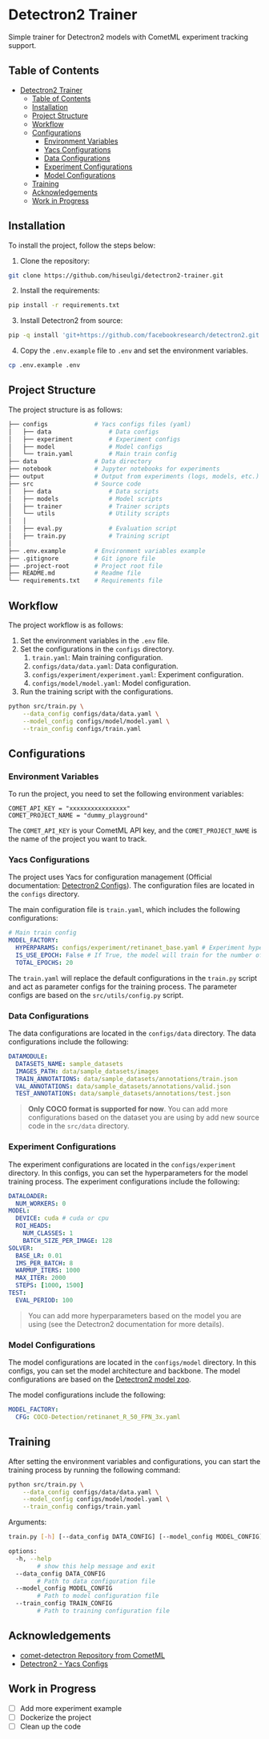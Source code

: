# Detectron2 Trainer

Simple trainer for Detectron2 models with CometML experiment tracking support.

## Table of Contents

- [Detectron2 Trainer](#detectron2-trainer)
  - [Table of Contents](#table-of-contents)
  - [Installation](#installation)
  - [Project Structure](#project-structure)
  - [Workflow](#workflow)
  - [Configurations](#configurations)
    - [Environment Variables](#environment-variables)
    - [Yacs Configurations](#yacs-configurations)
    - [Data Configurations](#data-configurations)
    - [Experiment Configurations](#experiment-configurations)
    - [Model Configurations](#model-configurations)
  - [Training](#training)
  - [Acknowledgements](#acknowledgements)
  - [Work in Progress](#work-in-progress)


## Installation

To install the project, follow the steps below:

1. Clone the repository:
```bash
git clone https://github.com/hiseulgi/detectron2-trainer.git
```
2. Install the requirements:
```bash
pip install -r requirements.txt
```
3. Install Detectron2 from source:
```bash
pip -q install 'git+https://github.com/facebookresearch/detectron2.git'
```
4. Copy the `.env.example` file to `.env` and set the environment variables.
```bash
cp .env.example .env
```

## Project Structure

The project structure is as follows:

```bash
├── configs             # Yacs configs files (yaml)
│   ├── data                # Data configs
│   ├── experiment          # Experiment configs
│   ├── model               # Model configs
│   └── train.yaml          # Main train config
├── data                # Data directory
├── notebook            # Jupyter notebooks for experiments 
├── output              # Output from experiments (logs, models, etc.)
├── src                 # Source code
│   ├── data                # Data scripts
│   ├── models              # Model scripts
│   ├── trainer             # Trainer scripts
│   └── utils               # Utility scripts
│   │
│   ├── eval.py             # Evaluation script
│   ├── train.py            # Training script
│
├── .env.example        # Environment variables example
├── .gitignore          # Git ignore file
├── .project-root       # Project root file
├── README.md           # Readme file
└── requirements.txt    # Requirements file

```

## Workflow

The project workflow is as follows:

1. Set the environment variables in the `.env` file.
2. Set the configurations in the `configs` directory.
   1. `train.yaml`: Main training configuration.
   2. `configs/data/data.yaml`: Data configuration.
   3. `configs/experiment/experiment.yaml`: Experiment configuration.
   4. `configs/model/model.yaml`: Model configuration.
3. Run the training script with the configurations.
```bash
python src/train.py \
    --data_config configs/data/data.yaml \
    --model_config configs/model/model.yaml \
    --train_config configs/train.yaml
```

## Configurations

### Environment Variables

To run the project, you need to set the following environment variables:

```
COMET_API_KEY = "xxxxxxxxxxxxxxxx"
COMET_PROJECT_NAME = "dummy_playground"
```

The `COMET_API_KEY` is your CometML API key, and the `COMET_PROJECT_NAME` is the name of the project you want to track.

### Yacs Configurations

The project uses Yacs for configuration management (Official documentation: [Detectron2 Configs](https://detectron2.readthedocs.io/en/latest/tutorials/configs.html)). The configuration files are located in the `configs` directory.

The main configuration file is `train.yaml`, which includes the following configurations:

```yaml
# Main train config
MODEL_FACTORY:
  HYPERPARAMS: configs/experiment/retinanet_base.yaml # Experiment hyperparameters
  IS_USE_EPOCH: False # If True, the model will train for the number of epochs specified in TOTAL_EPOCHS
  TOTAL_EPOCHS: 20
```

The `train.yaml` will replace the default configurations in the `train.py` script and act as parameter configs for the training process. The parameter configs are based on the `src/utils/config.py` script.

### Data Configurations

The data configurations are located in the `configs/data` directory. The data configurations include the following:

```yaml
DATAMODULE:
  DATASETS_NAME: sample_datasets
  IMAGES_PATH: data/sample_datasets/images
  TRAIN_ANNOTATIONS: data/sample_datasets/annotations/train.json
  VAL_ANNOTATIONS: data/sample_datasets/annotations/valid.json
  TEST_ANNOTATIONS: data/sample_datasets/annotations/test.json
```

>**Only COCO format is supported for now**. You can add more configurations based on the dataset you are using by add new source code in the `src/data` directory.

### Experiment Configurations

The experiment configurations are located in the `configs/experiment` directory. In this configs, you can set the hyperparameters for the model training process. The experiment configurations include the following:

```yaml
DATALOADER:
  NUM_WORKERS: 0
MODEL:
  DEVICE: cuda # cuda or cpu
  ROI_HEADS:
    NUM_CLASSES: 1
    BATCH_SIZE_PER_IMAGE: 128
SOLVER:
  BASE_LR: 0.01
  IMS_PER_BATCH: 8
  WARMUP_ITERS: 1000
  MAX_ITER: 2000
  STEPS: [1000, 1500]
TEST:
  EVAL_PERIOD: 100
```

>You can add more hyperparameters based on the model you are using (see the Detectron2 documentation for more details).

### Model Configurations

The model configurations are located in the `configs/model` directory. In this configs, you can set the model architecture and backbone. The model configurations are based on the [Detectron2 model zoo](https://github.com/facebookresearch/detectron2/blob/main/MODEL_ZOO.md).

The model configurations include the following:

```yaml
MODEL_FACTORY:
  CFG: COCO-Detection/retinanet_R_50_FPN_3x.yaml
```

## Training

After setting the environment variables and configurations, you can start the training process by running the following command:

```bash
python src/train.py \
    --data_config configs/data/data.yaml \
    --model_config configs/model/model.yaml \
    --train_config configs/train.yaml
```

Arguments:
```bash
train.py [-h] [--data_config DATA_CONFIG] [--model_config MODEL_CONFIG] [--train_config TRAIN_CONFIG]

options:
  -h, --help            
        # show this help message and exit
  --data_config DATA_CONFIG
        # Path to data configuration file
  --model_config MODEL_CONFIG
        # Path to model configuration file
  --train_config TRAIN_CONFIG
        # Path to training configuration file
```

## Acknowledgements

- [comet-detectron Repository from CometML](https://github.com/comet-ml/comet-detectron)
- [Detectron2 - Yacs Configs](https://detectron2.readthedocs.io/en/latest/tutorials/configs.html)

## Work in Progress

- [ ] Add more experiment example
- [ ] Dockerize the project
- [ ] Clean up the code